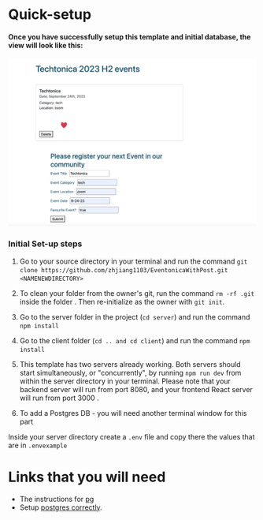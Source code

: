 
# Quick-setup 

#### Once you have successfully setup this template and initial database, the view will look like this:

![Initial View of the project](https://github.com/zhjiang1103/EventonicaWithPost/blob/fixing/Screen%20Shot%202023-11-15%20at%2010.55.52%20AM.png?raw=true)
### Initial Set-up steps

1. Go to your source directory in your terminal and run the command `git clone https://github.com/zhjiang1103/EventonicaWithPost.git <NAMENEWDIRECTORY>`

2. To clean your folder from the owner's git, run the command `rm -rf .git` inside the folder <NAMENEWDIRECTORY>. Then re-initialize as the owner with `git init`.

3. Go to the server folder in the project (`cd server`) and run the command `npm install`

4. Go to the client folder (`cd .. and cd client`) and run the command `npm install`

5. This template has two servers already working. Both servers should start simultaneously, or "concurrently", by running `npm run dev` from within the server directory in your terminal. Please note that your backend server will run from port 8080, and your frontend React server will run from port 3000 .

6. To add a Postgres DB - you will need another terminal window for this part

 Inside your server directory create a `.env` file and copy there the values that are in `.envexample`

# Links that you will need

* The instructions for [pg](https://node-postgres.com/apis/pool)  
* Setup [postgres correctly](https://github.com/Techtonica/curriculum/blob/main/databases/installing-postgresql.md).



